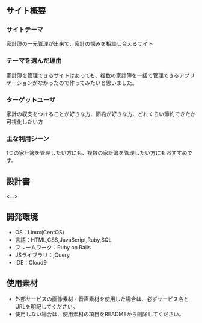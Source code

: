 # <CHOBO>

## サイト概要
### サイトテーマ
家計簿の一元管理が出来て、家計の悩みを相談し合えるサイト

### テーマを選んだ理由
家計簿を管理できるサイトはあっても、複数の家計簿を一括で管理できるアプリケーションがなかったので作ってみたいと思いました。

### ターゲットユーザ
家計の収支をつけることが好きな方、節約が好きな方、どれくらい節約できたか可視化したい方

### 主な利用シーン
1つの家計簿を管理したい方にも、複数の家計簿を管理したい方にもおすすめです。

## 設計書
<...>

## 開発環境
- OS：Linux(CentOS)
- 言語：HTML,CSS,JavaScript,Ruby,SQL
- フレームワーク：Ruby on Rails
- JSライブラリ：jQuery
- IDE：Cloud9

## 使用素材
- 外部サービスの画像素材・音声素材を使用した場合は、必ずサービス名とURLを明記してください。
- 使用しない場合は、使用素材の項目をREADMEから削除してください。